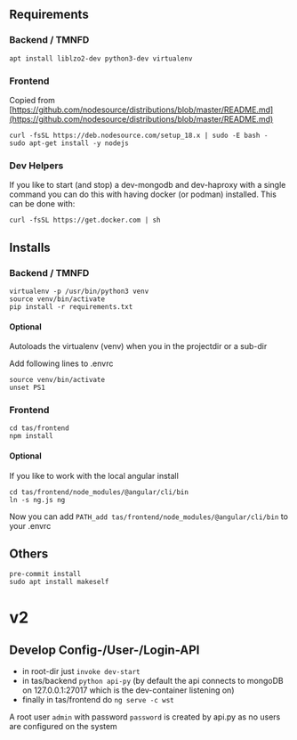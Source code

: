 ## Requirements

### Backend / TMNFD

```
apt install liblzo2-dev python3-dev virtualenv
```

### Frontend

Copied from [https://github.com/nodesource/distributions/blob/master/README.md](https://github.com/nodesource/distributions/blob/master/README.md)
```
curl -fsSL https://deb.nodesource.com/setup_18.x | sudo -E bash -
sudo apt-get install -y nodejs
```

### Dev Helpers

If you like to start (and stop) a dev-mongodb and dev-haproxy with a single command you can do this with having docker (or podman) installed. This can be done with:

```
curl -fsSL https://get.docker.com | sh
```

## Installs

### Backend / TMNFD

```
virtualenv -p /usr/bin/python3 venv
source venv/bin/activate
pip install -r requirements.txt
```

#### Optional

Autoloads the virtualenv (venv) when you in the projectdir or a sub-dir

Add following lines to .envrc
```
source venv/bin/activate
unset PS1
```

### Frontend

```
cd tas/frontend
npm install
```

#### Optional

If you like to work with the local angular install

```
cd tas/frontend/node_modules/@angular/cli/bin
ln -s ng.js ng
```

Now you can add `PATH_add tas/frontend/node_modules/@angular/cli/bin` to your .envrc

## Others

```
pre-commit install
sudo apt install makeself
```

# v2

## Develop Config-/User-/Login-API

  * in root-dir just `invoke dev-start`
  * in tas/backend `python api-py` (by default the api connects to mongoDB on 127.0.0.1:27017 which is the dev-container listening on)
  * finally in tas/frontend do `ng serve -c wst`

A root user `admin` with password `password` is created by api.py as no users are configured on the system